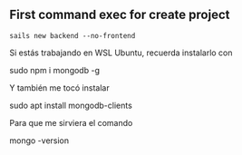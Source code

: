 ## First command exec for create project

```
sails new backend --no-frontend
```

Si estás trabajando en WSL Ubuntu, recuerda instalarlo con

sudo npm i mongodb -g

Y también me tocó instalar

sudo apt install mongodb-clients

Para que me sirviera el comando

mongo -version
